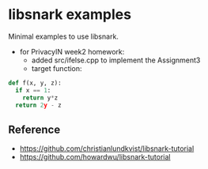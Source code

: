 # libsnark examples

Minimal examples to use libsnark.

- for PrivacyIN week2 homework:
    - added src/ifelse.cpp to implement the Assignment3
    - target function:
```py
def f(x, y, z):
  if x == 1:
    return y*z
  return 2y - z
```

## Reference

- https://github.com/christianlundkvist/libsnark-tutorial
- https://github.com/howardwu/libsnark-tutorial